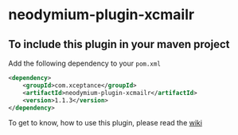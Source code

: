 # neodymium-plugin-xcmailr
## To include this plugin in your maven project

Add the following dependency to your `pom.xml`
```xml
<dependency>
    <groupId>com.xceptance</groupId>
    <artifactId>neodymium-plugin-xcmailr</artifactId>
    <version>1.1.3</version>
</dependency>
```
To get to know, how to use this plugin, please read the [wiki](https://github.com/Xceptance/neodymium-library/wiki/Xcmailr-Plugin)
